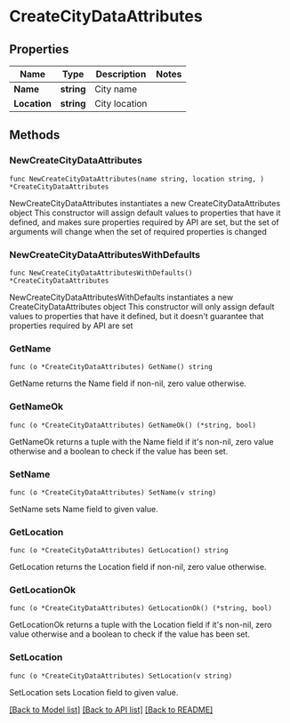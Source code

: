 # CreateCityDataAttributes

## Properties

Name | Type | Description | Notes
------------ | ------------- | ------------- | -------------
**Name** | **string** | City name | 
**Location** | **string** | City location | 

## Methods

### NewCreateCityDataAttributes

`func NewCreateCityDataAttributes(name string, location string, ) *CreateCityDataAttributes`

NewCreateCityDataAttributes instantiates a new CreateCityDataAttributes object
This constructor will assign default values to properties that have it defined,
and makes sure properties required by API are set, but the set of arguments
will change when the set of required properties is changed

### NewCreateCityDataAttributesWithDefaults

`func NewCreateCityDataAttributesWithDefaults() *CreateCityDataAttributes`

NewCreateCityDataAttributesWithDefaults instantiates a new CreateCityDataAttributes object
This constructor will only assign default values to properties that have it defined,
but it doesn't guarantee that properties required by API are set

### GetName

`func (o *CreateCityDataAttributes) GetName() string`

GetName returns the Name field if non-nil, zero value otherwise.

### GetNameOk

`func (o *CreateCityDataAttributes) GetNameOk() (*string, bool)`

GetNameOk returns a tuple with the Name field if it's non-nil, zero value otherwise
and a boolean to check if the value has been set.

### SetName

`func (o *CreateCityDataAttributes) SetName(v string)`

SetName sets Name field to given value.


### GetLocation

`func (o *CreateCityDataAttributes) GetLocation() string`

GetLocation returns the Location field if non-nil, zero value otherwise.

### GetLocationOk

`func (o *CreateCityDataAttributes) GetLocationOk() (*string, bool)`

GetLocationOk returns a tuple with the Location field if it's non-nil, zero value otherwise
and a boolean to check if the value has been set.

### SetLocation

`func (o *CreateCityDataAttributes) SetLocation(v string)`

SetLocation sets Location field to given value.



[[Back to Model list]](../README.md#documentation-for-models) [[Back to API list]](../README.md#documentation-for-api-endpoints) [[Back to README]](../README.md)


